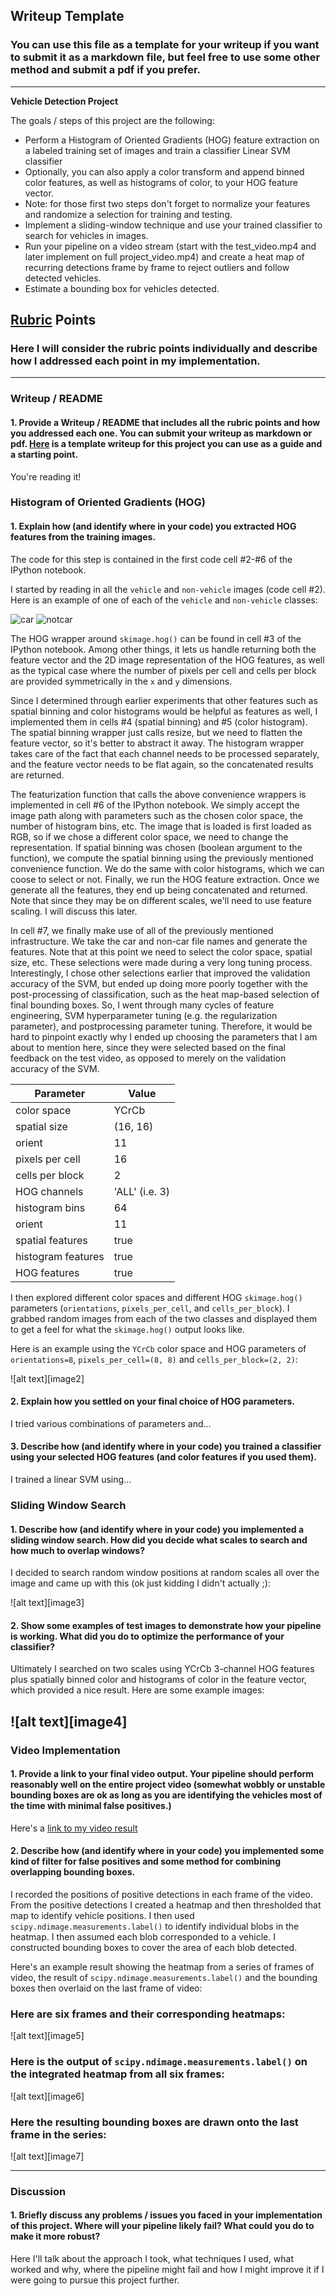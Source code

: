 ## Writeup Template
### You can use this file as a template for your writeup if you want to submit it as a markdown file, but feel free to use some other method and submit a pdf if you prefer.

---

**Vehicle Detection Project**

The goals / steps of this project are the following:

* Perform a Histogram of Oriented Gradients (HOG) feature extraction on a labeled training set of images and train a classifier Linear SVM classifier
* Optionally, you can also apply a color transform and append binned color features, as well as histograms of color, to your HOG feature vector. 
* Note: for those first two steps don't forget to normalize your features and randomize a selection for training and testing.
* Implement a sliding-window technique and use your trained classifier to search for vehicles in images.
* Run your pipeline on a video stream (start with the test_video.mp4 and later implement on full project_video.mp4) and create a heat map of recurring detections frame by frame to reject outliers and follow detected vehicles.
* Estimate a bounding box for vehicles detected.

[//]: # (Image References)
[car]: ./output_images/car.png
[notcar]: ./output_images/notcar.png
[car_YCrCb]: ./output_images/car_YCrCb.png
[hog]: ./examples/hog.png
[sliding_windows]: ./output_images/sliding_windows.jpg
[hot_windows]: ./output_images/hot_windows.jpg
[heat_map]: ./output_images/heat_map.png
[car_positions]: ./output_images/car_positions.png
[project_video]: ./project_video.mp4
[tracking_video]: ./tracking.mp4


## [Rubric](https://review.udacity.com/#!/rubrics/513/view) Points
### Here I will consider the rubric points individually and describe how I addressed each point in my implementation.  

---
### Writeup / README

#### 1. Provide a Writeup / README that includes all the rubric points and how you addressed each one.  You can submit your writeup as markdown or pdf.  [Here](https://github.com/udacity/CarND-Vehicle-Detection/blob/master/writeup_template.md) is a template writeup for this project you can use as a guide and a starting point.  

You're reading it!

### Histogram of Oriented Gradients (HOG)

#### 1. Explain how (and identify where in your code) you extracted HOG features from the training images.

The code for this step is contained in the first code cell #2-#6 of the IPython notebook.

I started by reading in all the `vehicle` and `non-vehicle` images (code cell #2).  Here is an example of one of each of the `vehicle` and `non-vehicle` classes:

![car][car]
![notcar][notcar]

The HOG wrapper around `skimage.hog()` can be found in cell #3 of the IPython notebook. Among other things, it lets us handle returning both the feature vector and the 2D image representation of the HOG features, as well as the typical case where the number of pixels per cell and cells per block are provided symmetrically in the `x` and `y` dimensions.

Since I determined through earlier experiments that other features such as spatial binning and color histograms would be helpful as features as well, I implemented them in cells #4 (spatial binning) and #5 (color histogram). The spatial binning wrapper just calls resize, but we need to flatten the feature vector, so it's better to abstract it away. The histogram wrapper takes care of the fact that each channel needs to be processed separately, and the feature vector needs to be flat again, so the concatenated results are returned.

The featurization function that calls the above convenience wrappers is implemented in cell #6 of the IPython notebook. We simply accept the image path along with parameters such as the chosen color space, the number of histogram bins, etc. The image that is loaded is first loaded as RGB, so if we chose a different color space, we need to change the representation. If spatial binning was chosen (boolean argument to the function), we compute the spatial binning using the previously mentioned convenience function. We do the same with color histograms, which we can coose to select or not. Finally, we run the HOG feature extraction. Once we generate all the features, they end up being concatenated and returned. Note that since they may be on different scales, we'll need to use feature scaling. I will discuss this later. 

In cell #7, we finally make use of all of the previously mentioned infrastructure. We take the car and non-car file names and generate the features. Note that at this point we need to select the color space, spatial size, etc. These selections were made during a very long tuning process. Interestingly, I chose other selections earlier that improved the validation accuracy of the SVM, but ended up doing more poorly together with the post-processing of classification, such as the heat map-based selection of final bounding boxes. So, I went through many cycles of feature engineering, SVM hyperparameter tuning (e.g. the regularization parameter), and postprocessing parameter tuning. Therefore, it would be hard to pinpoint exactly why I ended up choosing the parameters that I am about to mention here, since they were selected based on the final feedback on the test video, as opposed to merely on the validation accuracy of the SVM.

| Parameter  | Value  |
|---|---|
| color space  | YCrCb   |
| spatial size  | (16, 16)   |
| orient  | 11   |
| pixels per cell  | 16   |
| cells per block  | 2   |
| HOG channels  | 'ALL' (i.e. 3)   |
| histogram bins  | 64   |
| orient  | 11   |
| spatial features  | true   |
| histogram features  | true   |
| HOG features  | true   |



I then explored different color spaces and different HOG `skimage.hog()` parameters (`orientations`, `pixels_per_cell`, and `cells_per_block`).  I grabbed random images from each of the two classes and displayed them to get a feel for what the `skimage.hog()` output looks like.

Here is an example using the `YCrCb` color space and HOG parameters of `orientations=8`, `pixels_per_cell=(8, 8)` and `cells_per_block=(2, 2)`:


![alt text][image2]

#### 2. Explain how you settled on your final choice of HOG parameters.

I tried various combinations of parameters and...

#### 3. Describe how (and identify where in your code) you trained a classifier using your selected HOG features (and color features if you used them).

I trained a linear SVM using...

### Sliding Window Search

#### 1. Describe how (and identify where in your code) you implemented a sliding window search.  How did you decide what scales to search and how much to overlap windows?

I decided to search random window positions at random scales all over the image and came up with this (ok just kidding I didn't actually ;):

![alt text][image3]

#### 2. Show some examples of test images to demonstrate how your pipeline is working.  What did you do to optimize the performance of your classifier?

Ultimately I searched on two scales using YCrCb 3-channel HOG features plus spatially binned color and histograms of color in the feature vector, which provided a nice result.  Here are some example images:

![alt text][image4]
---

### Video Implementation

#### 1. Provide a link to your final video output.  Your pipeline should perform reasonably well on the entire project video (somewhat wobbly or unstable bounding boxes are ok as long as you are identifying the vehicles most of the time with minimal false positives.)
Here's a [link to my video result](./project_video.mp4)


#### 2. Describe how (and identify where in your code) you implemented some kind of filter for false positives and some method for combining overlapping bounding boxes.

I recorded the positions of positive detections in each frame of the video.  From the positive detections I created a heatmap and then thresholded that map to identify vehicle positions.  I then used `scipy.ndimage.measurements.label()` to identify individual blobs in the heatmap.  I then assumed each blob corresponded to a vehicle.  I constructed bounding boxes to cover the area of each blob detected.  

Here's an example result showing the heatmap from a series of frames of video, the result of `scipy.ndimage.measurements.label()` and the bounding boxes then overlaid on the last frame of video:

### Here are six frames and their corresponding heatmaps:

![alt text][image5]

### Here is the output of `scipy.ndimage.measurements.label()` on the integrated heatmap from all six frames:
![alt text][image6]

### Here the resulting bounding boxes are drawn onto the last frame in the series:
![alt text][image7]



---

### Discussion

#### 1. Briefly discuss any problems / issues you faced in your implementation of this project.  Where will your pipeline likely fail?  What could you do to make it more robust?

Here I'll talk about the approach I took, what techniques I used, what worked and why, where the pipeline might fail and how I might improve it if I were going to pursue this project further.  

